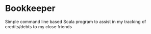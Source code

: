 # Bookkeeper
Simple command line based Scala program to assist in my tracking of credits/debts to my close friends
